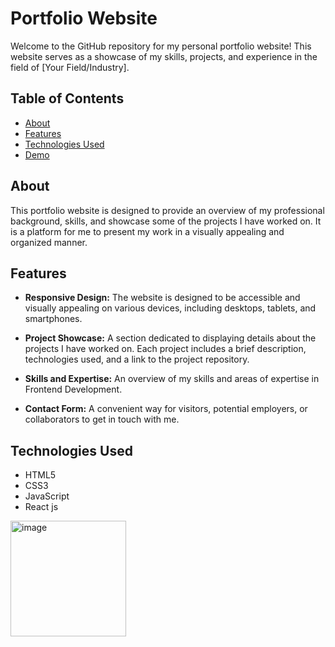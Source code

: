# Portfolio Website

Welcome to the GitHub repository for my personal portfolio website! This website serves as a showcase of my skills, projects, and experience in the field of [Your Field/Industry].

## Table of Contents
- [About](#about)
- [Features](#features)
- [Technologies Used](#technologies-used)
- [Demo](#demo)


## About

This portfolio website is designed to provide an overview of my professional background, skills, and showcase some of the projects I have worked on. It is a platform for me to present my work in a visually appealing and organized manner.

## Features

- **Responsive Design:** The website is designed to be accessible and visually appealing on various devices, including desktops, tablets, and smartphones.

- **Project Showcase:** A section dedicated to displaying details about the projects I have worked on. Each project includes a brief description, technologies used, and a link to the project repository.

- **Skills and Expertise:** An overview of my skills and areas of expertise in Frontend Development.

- **Contact Form:** A convenient way for visitors, potential employers, or collaborators to get in touch with me.

## Technologies Used

- HTML5
- CSS3
- JavaScript
- React js



<img width="185" alt="image" src="https://github.com/jyotiv2023/myPortfolio/assets/130778883/97d91d46-95f4-4a2b-a202-1cb49f7ef768">

